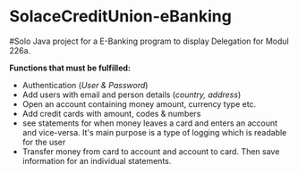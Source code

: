 # SolaceCreditUnion-eBanking
#Solo Java project for a E-Banking program to display Delegation for Modul 226a.

__Functions that must be fulfilled:__

- Authentication (_User & Password_)
- Add users with email and person details (_country, address_)
- Open an account containing money amount, currency type etc.
- Add credit cards with amount, codes & numbers
- see statements for when money leaves a card and enters an account and vice-versa. It's main purpose is a type of logging which is readable for the user
- Transfer money from card to account and account to card. Then save information for an individual statements.
